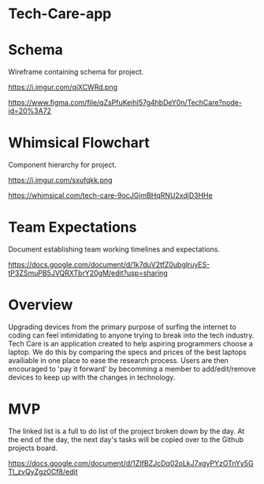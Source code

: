 # Tech-Care-app

# Schema

Wireframe containing schema for project.

https://i.imgur.com/qiXCWRd.png

https://www.figma.com/file/qZsPfuKeihI57g4hbDeY0n/TechCare?node-id=20%3A72

# Whimsical Flowchart

Component hierarchy for project.

https://i.imgur.com/sxufqkk.png

https://whimsical.com/tech-care-9ocJGjmBHqRNU2xdjD3HHe

# Team Expectations

Document establishing team working timelines and expectations.

https://docs.google.com/document/d/1k7duV2tfZ0ubglruyES-tP3ZSmuPB5JVQRXTbrY20gM/edit?usp=sharing

# Overview

Upgrading devices from the primary purpose of surfing the internet to coding can feel intimidating to anyone trying to break into the tech industry. Tech Care is an application created to help aspiring programmers choose a laptop. We do this by comparing the specs and prices of the best laptops availiable in one place to ease the research process. Users are then encouraged to 'pay it forward' by becomming a member to add/edit/remove devices to keep up with the changes in technology.

# MVP

The linked list is a full to do list of the project broken down by the day. At the end of the day, the next day's tasks will be copied over to the Github projects board.

https://docs.google.com/document/d/1ZIfBZJcDq02oLkJ7xgyPYzOTnYy5GTl_zvQyZgz0Cf8/edit
